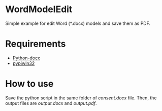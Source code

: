# WordModelEdit
Simple example for edit Word (*.docx) models and save them as PDF.

# Requirements
* [Python-docx](https://python-docx.readthedocs.io/en/latest/)
* [pypiwin32](https://pypi.org/project/pypiwin32/)

# How to use
Save the python script in the same folder of *consent.docx* file. Then, the output files are *output.docx* and *output.pdf*. 

